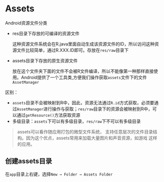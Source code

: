 # Assets

Android资源文件分类

+ res目录下存放的可编译的资源文件

	这种资源文件系统会在R.java里面自动生成该资源文件的ID，所以访问这种资源文件比较简单，通过R.XXX.ID即可。存放在`res/raw`目录下

+ assets目录下存放的原生资源文件
	
	放在这个文件夹下面的文件不会被R文件编译，所以不能像第一种那样直接使用。Android提供了一个工具类,方便我们操作获取`assets`文件下的文件`AssetManager`

区别：

+ `assets`目录不会被映射到R中，因此，资源无法通过`R.id`方式获取，必须要通过`AssetManager`进行操作与获取；`res/raw`目录下的资源会被映射到R中，可以通过`getResource()`方法获取资源
+ 多级目录：`assets`下可以有多级目录，`res/raw`下不可以有多级目录

> assets可以看作随应用打包的微型文件系统， 支持任意层次的文件目录结构。因为这个优点，assets常用来加载大量图片和声音资源，如游戏 这样的应用。



## 创建assets目录

在`app`目录上右键，选择`New → Folder → Assets Folder`



